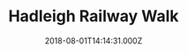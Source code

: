 ---
date: 2018-08-01T14:14:31.000Z
title: Hadleigh Railway Walk
latitude: 52.04096961126445
longitude: 0.9595656394958496
category: checkin
---